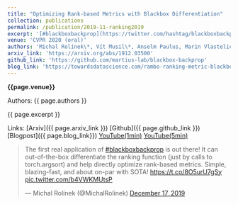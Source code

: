 ```yaml
---
title: "Optimizing Rank-based Metrics with Blackbox Differentiation"
collection: publications
permalink: /publication/2019-11-ranking2019
excerpt: '[#blackboxbackprop](https://twitter.com/hashtag/blackboxbackprop?src=hash) allows to differentiate through the ranking function out of the box. This, along with a few other tricks, allows for efficient optimization of rank-based metrics. With a minimal implementation overhead, we obtain competitive results on metric learning benchmarks and on object detection.'
venue: 'CVPR 2020 (oral)'
authors: 'Michal Rolínek\*, Vít Musil\*, Anselm Paulus, Marin Vlastelica, Claudio Michaelis, Georg Martius'
arxiv_link: 'https://arxiv.org/abs/1912.03500'
github_link: 'https://github.com/martius-lab/blackbox-backprop'
blog_link: 'https://towardsdatascience.com/rambo-ranking-metric-blackbox-optimization-36811a5f52dd'
---
```


**{{page.venue}}**

Authors: {{ page.authors }}

{{ page.excerpt }}

Links: [Arxiv]({{ page.arxiv_link }}) [Github]({{ page.github_link }}) [Blogpost]({{ page.blog_link}}) [YouTube(1min)](https://www.youtube.com/watch?v=Kmu3G4TF9JA) [YouTube(5min)](https://www.youtube.com/watch?v=UtOG3utfd5s)

<blockquote class="twitter-tweet"><p lang="en" dir="ltr">The first real application of <a href="https://twitter.com/hashtag/blackboxbackprop?src=hash&amp;ref_src=twsrc%5Etfw">#blackboxbackprop</a> is out there! It can out-of-the-box differentiate the ranking function (just by calls to torch.argsort) and help directly optimize rank-based metrics. Simple, blazing-fast, and about on-par with SOTA! <a href="https://t.co/8O5urU7gSy">https://t.co/8O5urU7gSy</a> <a href="https://t.co/b4VWKMUtsP">pic.twitter.com/b4VWKMUtsP</a></p>&mdash; Michal Rolínek (@MichalRolinek) <a href="https://twitter.com/MichalRolinek/status/1206998793322975232?ref_src=twsrc%5Etfw">December 17, 2019</a></blockquote> <script async src="https://platform.twitter.com/widgets.js" charset="utf-8"></script>

